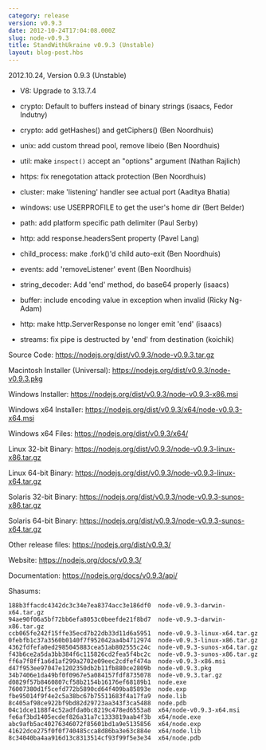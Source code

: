 ```yaml
---
category: release
version: v0.9.3
date: 2012-10-24T17:04:08.000Z
slug: node-v0.9.3
title: StandWithUkraine v0.9.3 (Unstable)
layout: blog-post.hbs
---
```


2012.10.24, Version 0.9.3 (Unstable)

* V8: Upgrade to 3.13.7.4

* crypto: Default to buffers instead of binary strings (isaacs, Fedor Indutny)

* crypto: add getHashes() and getCiphers() (Ben Noordhuis)

* unix: add custom thread pool, remove libeio (Ben Noordhuis)

* util: make `inspect()` accept an "options" argument (Nathan Rajlich)

* https: fix renegotation attack protection (Ben Noordhuis)

* cluster: make 'listening' handler see actual port (Aaditya Bhatia)

* windows: use USERPROFILE to get the user's home dir (Bert Belder)

* path: add platform specific path delimiter (Paul Serby)

* http: add response.headersSent property (Pavel Lang)

* child_process: make .fork()'d child auto-exit (Ben Noordhuis)

* events: add 'removeListener' event (Ben Noordhuis)

* string_decoder: Add 'end' method, do base64 properly (isaacs)

* buffer: include encoding value in exception when invalid (Ricky Ng-Adam)

* http: make http.ServerResponse no longer emit 'end' (isaacs)

* streams: fix pipe is destructed by 'end' from destination (koichik)

Source Code: https://nodejs.org/dist/v0.9.3/node-v0.9.3.tar.gz

Macintosh Installer (Universal): https://nodejs.org/dist/v0.9.3/node-v0.9.3.pkg

Windows Installer: https://nodejs.org/dist/v0.9.3/node-v0.9.3-x86.msi

Windows x64 Installer: https://nodejs.org/dist/v0.9.3/x64/node-v0.9.3-x64.msi

Windows x64 Files: https://nodejs.org/dist/v0.9.3/x64/

Linux 32-bit Binary: https://nodejs.org/dist/v0.9.3/node-v0.9.3-linux-x86.tar.gz

Linux 64-bit Binary: https://nodejs.org/dist/v0.9.3/node-v0.9.3-linux-x64.tar.gz

Solaris 32-bit Binary: https://nodejs.org/dist/v0.9.3/node-v0.9.3-sunos-x86.tar.gz

Solaris 64-bit Binary: https://nodejs.org/dist/v0.9.3/node-v0.9.3-sunos-x64.tar.gz

Other release files: https://nodejs.org/dist/v0.9.3/

Website: https://nodejs.org/docs/v0.9.3/

Documentation: https://nodejs.org/docs/v0.9.3/api/

Shasums:

```
188b3ffacdc4342dc3c34e7ea8374acc3e186df0  node-v0.9.3-darwin-x64.tar.gz
94ae90f06a5bf72bb6efa8053c0beefde21f8bd7  node-v0.9.3-darwin-x86.tar.gz
ccb065fe242f15ffe35ecd7b22db33d11d6a5951  node-v0.9.3-linux-x64.tar.gz
0febfb1c37a3560b0140f7f952042aa4b4712974  node-v0.9.3-linux-x86.tar.gz
4362fdfefa0ed2985045883cea51ab802555c24c  node-v0.9.3-sunos-x64.tar.gz
f43b6ce2a5da3bb384f6c115826cd2fea5f4bc2c  node-v0.9.3-sunos-x86.tar.gz
ff6a7f8ff1a6d1af299a2702e09eec2cdfef474a  node-v0.9.3-x86.msi
d47f953ee97047e1202350db2b11fb880ce2809b  node-v0.9.3.pkg
34b7406e1da49bf0f0967e5a084157fdf8735078  node-v0.9.3.tar.gz
d0829f57b8460807cf58b2154b16176ef68189b1  node.exe
76007380d1f5cefd772b5890cd64f409ba85893e  node.exp
fbe95014f9f4e2c5a38bc67b75511683f4a17fa9  node.lib
8c405af98ce922bf9bd82d29723aa343f3ca5488  node.pdb
04c1dce1188f4c52adfda0bc8219c478ed6553a8  x64/node-v0.9.3-x64.msi
fe6af3bd1405ecdef826a31a7c1333819aab4f3b  x64/node.exe
abc9afb5ac40276346072f85601bd1a9e5135856  x64/node.exp
41622dce275f0f0f740485cca8d86ba3e63c884e  x64/node.lib
8c34040ba4aa916d13c8313514cf93f99f5e3e34  x64/node.pdb
```
